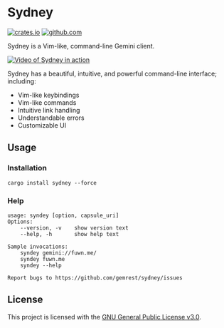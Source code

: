 # Sydney

[![crates.io](https://img.shields.io/crates/v/sydney.svg)](https://crates.io/crates/sydney)
[![github.com](https://github.com/gemrest/sydney/actions/workflows/rust.yaml/badge.svg?branch=main)](https://github.com/gemrest/sydney/actions/workflows/rust.yaml)

Sydney is a Vim-like, command-line Gemini client.

[![Video of Sydney in action](https://host.fuwn.me/m3q9cny6pr5f.png)](https://i.imgur.com/l2gw8wp.mp4)

Sydney has a beautiful, intuitive, and powerful command-line interface;
including:

- Vim-like keybindings
- Vim-like commands
- Intuitive link handling
- Understandable errors
- Customizable UI

## Usage

### Installation

```shell
cargo install sydney --force
```

### Help

```shell
usage: syndey [option, capsule_uri]
Options:
    --version, -v    show version text
    --help, -h       show help text

Sample invocations:
    syndey gemini://fuwn.me/
    syndey fuwn.me
    syndey --help

Report bugs to https://github.com/gemrest/sydney/issues

```

## License

This project is licensed with the [GNU General Public License v3.0](https://github.com/gemrest/sydney/blob/main/LICENSE).
